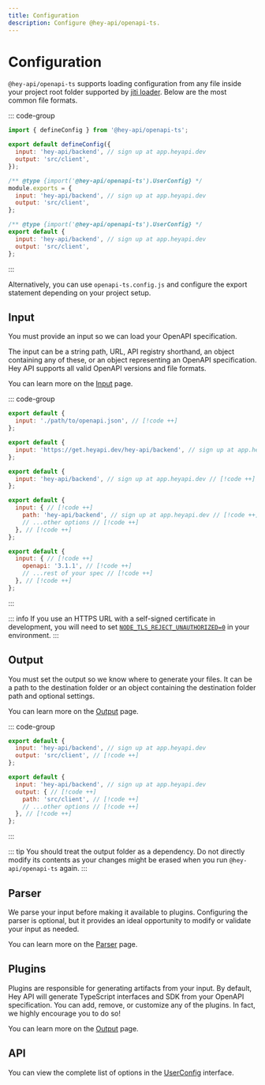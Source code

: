```yaml
---
title: Configuration
description: Configure @hey-api/openapi-ts.
---
```


# Configuration

`@hey-api/openapi-ts` supports loading configuration from any file inside your project root folder supported by [jiti loader](https://github.com/unjs/c12?tab=readme-ov-file#-features). Below are the most common file formats.

::: code-group

```js [openapi-ts.config.ts]
import { defineConfig } from '@hey-api/openapi-ts';

export default defineConfig({
  input: 'hey-api/backend', // sign up at app.heyapi.dev
  output: 'src/client',
});
```

```js [openapi-ts.config.cjs]
/** @type {import('@hey-api/openapi-ts').UserConfig} */
module.exports = {
  input: 'hey-api/backend', // sign up at app.heyapi.dev
  output: 'src/client',
};
```

```js [openapi-ts.config.mjs]
/** @type {import('@hey-api/openapi-ts').UserConfig} */
export default {
  input: 'hey-api/backend', // sign up at app.heyapi.dev
  output: 'src/client',
};
```

:::

Alternatively, you can use `openapi-ts.config.js` and configure the export statement depending on your project setup.

<!--
TODO: uncomment after c12 supports multiple configs
see https://github.com/unjs/c12/issues/92
-->
<!-- ### Multiple Clients

If you want to generate multiple clients with a single `openapi-ts` command, you can provide an array of configuration objects.

```js
import { defineConfig } from '@hey-api/openapi-ts';

export default defineConfig([
  {
    input: 'path/to/openapi_one.json',
    output: 'src/client_one',
    plugins: ['legacy/fetch'],
  },
  {
    input: 'path/to/openapi_two.json',
    output: 'src/client_two',
    plugins: ['legacy/axios'],
  },
])
``` -->

## Input

You must provide an input so we can load your OpenAPI specification.

The input can be a string path, URL, API registry shorthand, an object containing any of these, or an object representing an OpenAPI specification. Hey API supports all valid OpenAPI versions and file formats.

You can learn more on the [Input](/openapi-ts/configuration/input) page.

::: code-group

```js [path]
export default {
  input: './path/to/openapi.json', // [!code ++]
};
```

```js [url]
export default {
  input: 'https://get.heyapi.dev/hey-api/backend', // sign up at app.heyapi.dev // [!code ++]
};
```

```js [registry]
export default {
  input: 'hey-api/backend', // sign up at app.heyapi.dev // [!code ++]
};
```

<!-- prettier-ignore-start -->
```js [object]
export default {
  input: { // [!code ++]
    path: 'hey-api/backend', // sign up at app.heyapi.dev // [!code ++]
    // ...other options // [!code ++]
  }, // [!code ++]
};
```
<!-- prettier-ignore-end -->
<!-- prettier-ignore-start -->
```js [spec]
export default {
  input: { // [!code ++]
    openapi: '3.1.1', // [!code ++]
    // ...rest of your spec // [!code ++]
  }, // [!code ++]
};
```
<!-- prettier-ignore-end -->

:::

::: info
If you use an HTTPS URL with a self-signed certificate in development, you will need to set [`NODE_TLS_REJECT_UNAUTHORIZED=0`](https://github.com/hey-api/openapi-ts/issues/276#issuecomment-2043143501) in your environment.
:::

## Output

You must set the output so we know where to generate your files. It can be a path to the destination folder or an object containing the destination folder path and optional settings.

You can learn more on the [Output](/openapi-ts/configuration/output) page.

::: code-group

```js [path]
export default {
  input: 'hey-api/backend', // sign up at app.heyapi.dev
  output: 'src/client', // [!code ++]
};
```

<!-- prettier-ignore-start -->
```js [object]
export default {
  input: 'hey-api/backend', // sign up at app.heyapi.dev
  output: { // [!code ++]
    path: 'src/client', // [!code ++]
    // ...other options // [!code ++]
  }, // [!code ++]
};
```
<!-- prettier-ignore-end -->

:::

::: tip
You should treat the output folder as a dependency. Do not directly modify its contents as your changes might be erased when you run `@hey-api/openapi-ts` again.
:::

## Parser

We parse your input before making it available to plugins. Configuring the parser is optional, but it provides an ideal opportunity to modify or validate your input as needed.

You can learn more on the [Parser](/openapi-ts/configuration/parser) page.

## Plugins

Plugins are responsible for generating artifacts from your input. By default, Hey API will generate TypeScript interfaces and SDK from your OpenAPI specification. You can add, remove, or customize any of the plugins. In fact, we highly encourage you to do so!

You can learn more on the [Output](/openapi-ts/output) page.

## API

You can view the complete list of options in the [UserConfig](https://github.com/hey-api/openapi-ts/blob/main/packages/openapi-ts/src/types/config.d.ts) interface.

<!--@include: ../partials/examples.md-->
<!--@include: ../partials/sponsors.md-->
